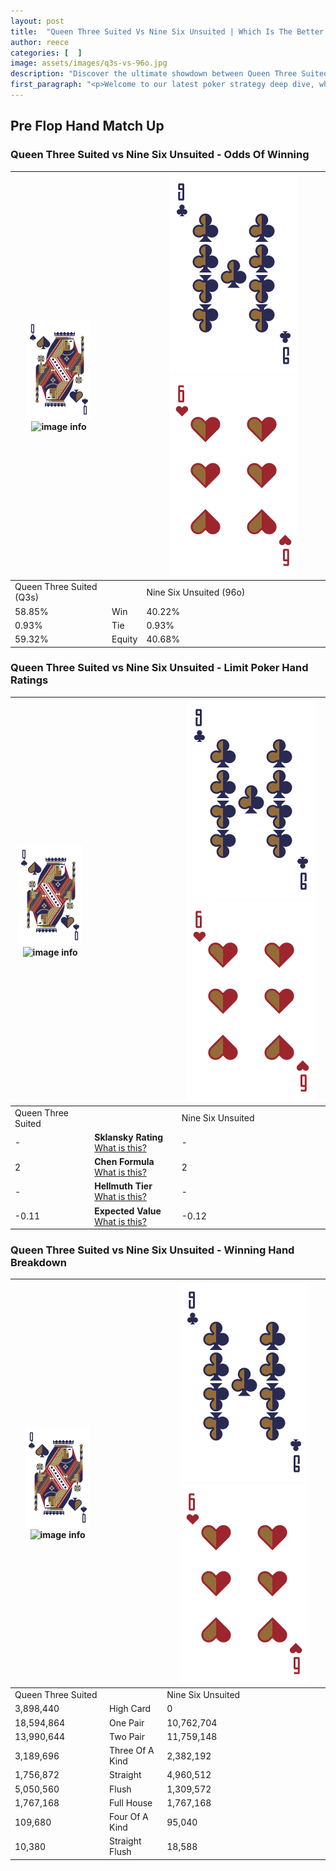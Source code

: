 ```yaml
---
layout: post
title:  "Queen Three Suited Vs Nine Six Unsuited | Which Is The Better Hand In Poker? A Complete Guide"
author: reece
categories: [  ]
image: assets/images/q3s-vs-96o.jpg
description: "Discover the ultimate showdown between Queen Three Suited and Nine Six Unsuited in poker! Uncover the odds, strategies, and scenarios where one hand triumphs over the other. Get ready to up your poker game with this thrilling analysis."
first_paragraph: "<p>Welcome to our latest poker strategy deep dive, where we're pitting two distinct hands against each other in a high-stakes showdown: Queen Three Suited vs Nine Six Unsuited.</p><p>In the dynamic world of poker, every decision counts, and knowing which hand holds the upper hand is key to your success at the table.</p><p>In this article, we'll dissect these two hands, explore the scenarios where one dominates the other, and equip you with the knowledge to make strategic choices that can tip the odds in your favor.</p><p>Get ready to unravel the intriguing dynamics of these poker hands and elevate your game to new heights.</p>"
---
```




[comment]: # (sp0)

## Pre Flop Hand Match Up

<div class="table hand-ratings" markdown="1"> 



### Queen Three Suited vs Nine Six Unsuited - Odds Of Winning


    
| ![image info](assets/images/hand1/Q.png) ![image info](assets/images/hand1/3s.png) |  | ![image info](assets/images/hand2/9.png) ![image info](assets/images/hand2/6o.png) |
| -------- | -------- | -------- |
| Queen Three Suited (Q3s) |  | Nine Six Unsuited (96o) |
| 58.85% | Win | 40.22% |
| 0.93% | Tie | 0.93% |
| 59.32% | Equity | 40.68% |




[comment]: # (sp1)



### Queen Three Suited vs Nine Six Unsuited - Limit Poker Hand Ratings


    
| ![image info](assets/images/hand1/Q.png) ![image info](assets/images/hand1/3s.png) |  | ![image info](assets/images/hand2/9.png) ![image info](assets/images/hand2/6o.png) |
| -------- | -------- | -------- |
| Queen Three Suited |  | Nine Six Unsuited |
| - | **Sklansky Rating** [What is this?](/sklansky-rating-explained) | - |
| 2 | **Chen Formula** [What is this?](/chen-formula-explained) | 2 |
| - | **Hellmuth Tier** [What is this?](/Hellmuth-tier-explained) | - |
| -0.11 | **Expected Value** [What is this?](/expected-value-explained) | -0.12 |




[comment]: # (sp2)



### Queen Three Suited vs Nine Six Unsuited - Winning Hand Breakdown


    
| ![image info](assets/images/hand1/Q.png) ![image info](assets/images/hand1/3s.png) |  | ![image info](assets/images/hand2/9.png) ![image info](assets/images/hand2/6o.png) |
| -------- | -------- | -------- |
| Queen Three Suited |  | Nine Six Unsuited |
| 3,898,440 | High Card | 0 |
| 18,594,864 | One Pair | 10,762,704 |
| 13,990,644 | Two Pair | 11,759,148 |
| 3,189,696 | Three Of A Kind | 2,382,192 |
| 1,756,872 | Straight | 4,960,512 |
| 5,050,560 | Flush | 1,309,572 |
| 1,767,168 | Full House | 1,767,168 |
| 109,680 | Four Of A Kind | 95,040 |
| 10,380 | Straight Flush | 18,588 |




[comment]: # (sp3)



</div>

[comment]: # (sp4)



[comment]: # (sp5)

